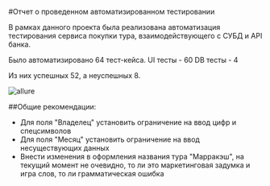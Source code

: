 #Отчет о проведенном автоматизированном тестировании

В рамках данного проекта была реализована автоматизация тестирования сервиса покупки тура, взаимодействующего с СУБД и API банка.

Было автоматизировано 64 тест-кейса.
UI тесты - 60
DB тесты - 4

Из них успешных 52, а неуспешных 8.

![allure](https://user-images.githubusercontent.com/82773794/154561677-91054606-686a-42bf-88dc-582011608aa6.png)

##Общие рекомендации:

- Для поля "Владелец" установить ограничение на ввод цифр и спецсимволов
- Для поля "Месяц" установить ограничение на ввод несуществующих данных
- Внести изменения в оформления названия тура "Марракэш", на текущий момент не очевидно, то ли это маркетинговая задумка и игра слов, то ли грамматическая ошибка
